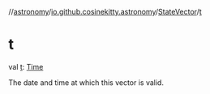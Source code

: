 //[astronomy](../../../index.md)/[io.github.cosinekitty.astronomy](../index.md)/[StateVector](index.md)/[t](t.md)

# t

val [t](t.md): [Time](../-time/index.md)

The date and time at which this vector is valid.
